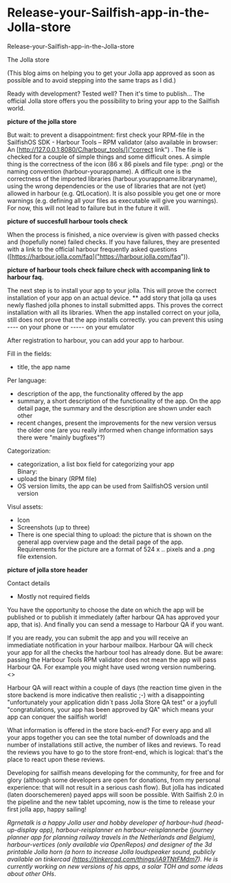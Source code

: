 # Release-your-Sailfish-app-in-the-Jolla-store
Release-your-Sailfish-app-in-the-Jolla-store

The Jolla store

(This blog aims on helping you to get your Jolla app approved as soon as possible and to avoid stepping into the same traps as I did.)

Ready with development? Tested well? Then it's time to publish... The official Jolla store offers you the possibility to bring your app to the Sailfish world. 

**picture of the jolla store**

But wait: to prevent a disappointment: first check your RPM-file in the SailfishOS SDK -  Harbour Tools – RPM validator (also available in browser: An [http://127.0.0.1:8080/C/harbour_tools/]("correct link")
. The file is checked for a couple of simple things and some difficult ones. A simple thing is the correctness of the icon (86 x 86 pixels and file type: .png) or the naming convention (harbour-yourappname). A difficult one is the correctness of the imported libraries (harbour.yourappname.libraryname), using the wrong dependencies or the use of libraries that are not (yet) allowed in harbour (e.g. QtLocation).  It is also possible you get one or more warnings (e.g. defining all your files as executable will give you warnings). For now, this will not lead to failure but in the future it will. 

**picture of succesfull harbour tools check**

When the process is finished, a nice overview is given with passed checks and (hopefully none) failed checks. If you have failures, they are presented with a link to the official harbour frequently asked questions ([https://harbour.jolla.com/faq]("https://harbour.jolla.com/faq")). 

**picture of harbour tools check failure check with accompaning link to harbour faq.**

The next step is to install your app to your jolla. This will prove the correct installation of your app on an actual device. 
** add story that jolla qa uses newly flashed jolla phones to install submitted apps. This proves the correct installation with all its libraries. When the app installed correct on your jolla, still does not prove that the app installs correctly. 
you can prevent this using ---- on your phone or ----- on your emulator

After registration to harbour, you can add your app to harbour.

Fill in the fields: 

*   title, the app name 

Per language: 

*   description of the app, the functionality offered by the app
*   summary, a short description of the functionality of the app. On the app detail page, the summary and the description are shown under each other
*   recent changes, present the improvements for the new version versus the older one (are you really informed when change information says there were "mainly bugfixes"?)

Categorization: 

*   categorization, a list box field for categorizing your app  
Binary: 
*   upload the binary (RPM file)
*   OS version limits, the app can be used from SailfishOS version until version 

Visul assets: 

*    Icon 
*    Screenshots (up to three) 
*    There is one special thing to upload: the picture that is shown on the general app overview page and the detail page of the app. Requirements for the picture are a format of 524 x .. pixels and a .png file extension.

**picture of jolla store header**

Contact details
*    Mostly not required fields

You have the opportunity to choose the date on which the app will be published or to publish it immediately (after harbour QA has approved your app, that is). And finally you can send a message to Harbour QA if you want. 

If you are ready, you can submit the app and you will receive an immediatiate notification in your harbour mailbox. Harbour QA will check your app for all the checks the harbour tool has already done. But be aware: passing the Harbour Tools RPM validator does not mean the app will pass Harbour QA. For example you might have used wrong version numbering. <<describe version numbering>>

Harbour QA will react within a couple of days (the reaction time given in the store backend is more indicative then realistic ;-) with a disappointing "unfortunately your application didn´t pass Jolla Store QA test" or a joyfull "congratulations, your app has been approved by QA" which means your app can conquer the sailfish world! 

What information is offered in the store back-end? For every app and all your apps together you can see the total number of downloads and the number of installations still active, the number of likes and reviews. To read the reviews you have to go to the store front-end, which is logical: that's the place to react upon these reviews. 

Developing for sailfish means developing for the community, for free and for glory (although some developers are open for donations, from my personal experience: that will not result in a serious cash flow). But jolla has indicated (laten doorschemeren) payed apps will soon be possible. With Sailfish 2.0 in the pipeline and the new tablet upcoming, now is the time to release your first jolla app, happy sailing! 

*Rgrnetalk is a happy Jolla user and hobby developer of harbour-hud (head-up-display app), harbour-reisplanner en harbour-reisplannerbe (journey planner app for planning railway travels in the Netherlands and Belgium), harbour-vertices (only available via OpenRepos) and designer of the 3d printable Jolla horn (a horn to increase Jolla loudspeaker sound, publicly available on tinkercad (https://tinkercad.com/things/jA9TNtFMdm7). He is currently working on new versions of his apps, a solar TOH and some ideas about other OHs*.

